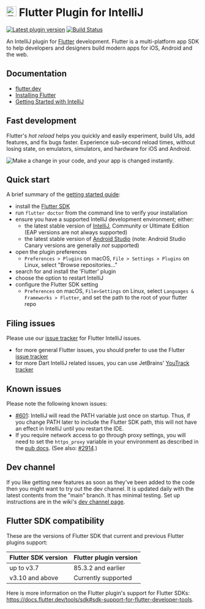 # <img src="https://raw.githubusercontent.com/dart-lang/site-shared/refs/heads/main/src/_assets/image/flutter/icon/64.png" alt="Flutter" width="26" height="26"/> Flutter Plugin for IntelliJ

[![Latest plugin version](https://img.shields.io/jetbrains/plugin/v/9212)](https://plugins.jetbrains.com/plugin/9212-flutter)
[![Build Status](https://github.com/flutter/flutter-intellij/workflows/presubmit/badge.svg)](https://github.com/flutter/flutter-intellij/actions?query=branch%3Amain+workflow%3Apresubmit)

An IntelliJ plugin for [Flutter](https://flutter.dev/) development. Flutter is a multi-platform
app SDK to help developers and designers build modern apps for iOS, Android and the web.

## Documentation

- [flutter.dev](https://flutter.dev)
- [Installing Flutter](https://docs.flutter.dev/get-started/install)
- [Getting Started with IntelliJ](https://docs.flutter.dev/tools/android-studio)

## Fast development

Flutter's <em>hot reload</em> helps you quickly and easily experiment, build UIs, add features,
and fix bugs faster. Experience sub-second reload times, without losing state, on emulators,
simulators, and hardware for iOS and Android.

<img src="https://user-images.githubusercontent.com/919717/28131204-0f8c3cda-66ee-11e7-9428-6a0513eac75d.gif" alt="Make a change in your code, and your app is changed instantly.">

## Quick start

A brief summary of the [getting started guide](https://docs.flutter.dev/tools/android-studio):

- install the [Flutter SDK](https://docs.flutter.dev/get-started/install)
- run `flutter doctor` from the command line to verify your installation
- ensure you have a supported IntelliJ development environment; either:
    - the latest stable version of [IntelliJ](https://www.jetbrains.com/idea/download), Community or Ultimate Edition (EAP versions are not
      always supported)
    - the latest stable version of [Android Studio](https://developer.android.com/studio) (note: Android Studio Canary versions are
      generally _not_ supported)
- open the plugin preferences
    - `Preferences > Plugins` on macOS, `File > Settings > Plugins` on Linux, select "Browse repositories…"
- search for and install the 'Flutter' plugin
- choose the option to restart IntelliJ
- configure the Flutter SDK setting
    - `Preferences` on macOS, `File>Settings` on Linux, select `Languages & Frameworks > Flutter`, and set
      the path to the root of your flutter repo

## Filing issues

Please use our [issue tracker](https://github.com/flutter/flutter-intellij/issues)
for Flutter IntelliJ issues.

- for more general Flutter issues, you should prefer to use the Flutter
  [issue tracker](https://github.com/flutter/flutter/issues)
- for more Dart IntelliJ related issues, you can use JetBrains'
  [YouTrack tracker](https://youtrack.jetbrains.com/issues?q=Subsystem:%20%7BLang.%20Dart%7D%20%20State:%20Unresolved)

## Known issues

Please note the following known issues:

- [#601](https://github.com/flutter/flutter-intellij/issues/601): IntelliJ will
  read the PATH variable just once on startup. Thus, if you change PATH later to
  include the Flutter SDK path, this will not have an effect in IntelliJ until you
  restart the IDE.
- If you require network access to go through proxy settings, you will need to set the
  `https_proxy` variable in your environment as described in the
  [pub docs](https://dart.dev/tools/pub/troubleshoot#pub-get-fails-from-behind-a-corporate-firewall).
  (See also: [#2914](https://github.com/flutter/flutter-intellij/issues/2914).)

## Dev channel

If you like getting new features as soon as they've been added to the code then you
might want to try out the dev channel. It is updated daily with the latest contents
from the "main" branch. It has minimal testing. Set up instructions are in the wiki's
[dev channel page](./docs/Dev-Channel.md).

## Flutter SDK compatibility

These are the versions of Flutter SDK that current and previous Flutter plugins support:

| Flutter SDK version | Flutter plugin version |
|---------------------|------------------------|
| up to v3.7          | 85.3.2 and earlier     |
| v3.10 and above     | Currently supported    |

Here is more information on the Flutter plugin's support for Flutter
SDKs: https://docs.flutter.dev/tools/sdk#sdk-support-for-flutter-developer-tools.
